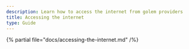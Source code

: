 ```yaml
---
description: Learn how to access the internet from golem providers
title: Accessing the internet
type: Guide
---
```


{% partial file="docs/accessing-the-internet.md" /%}
